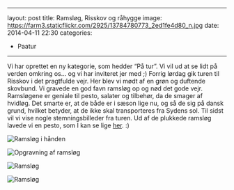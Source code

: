 
---
layout: post
title: Ramsløg, Risskov og råhygge
image: https://farm3.staticflickr.com/2925/13784780773_2ed1fe4d80_n.jpg
date: 2014-04-11 22:30
categories:
- Paatur

---
Vi har oprettet en ny kategorie, som hedder “På tur”. Vi vil ud at se lidt på verden omkring os... og vi har inviteret jer med ;) Forrig lørdag gik turen til Risskov i det pragtfulde vejr. Her blev vi mødt af en grøn og duftende skovbund. Vi gravede en god favn ramsløg op og nød det gode vejr. Ramsløgene er geniale til pesto, salater og tilbehør, da de smager af hvidløg. Det smarte er, at de både er i sæson lige nu, og så de sig på dansk grund, hvilket betyder, at de ikke skal transporteres fra Sydens sol. 
Til sidst vil vi vise nogle stemningsbilleder fra turen. Ud af de plukkede ramsløg lavede vi en pesto, som I kan se lige [her](http://www.femmefood.com/2014/04/ramsloegpesto/). :)

![Ramsløg i hånden](https://farm3.staticflickr.com/2925/13784780773_2ed1fe4d80_z.jpg)

![Opgravning af ramsløg](https://farm8.staticflickr.com/7312/13784781283_b6f75334c7_z.jpg)

![Ramsløg](https://farm3.staticflickr.com/2863/13785106364_8d64118c3d_o.png)

![Ramsløg](https://farm3.staticflickr.com/2828/13785106804_05da7c8811_o.png)


